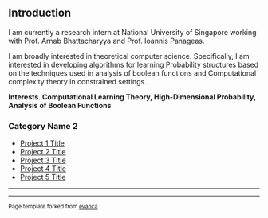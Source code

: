 

## Introduction
I am currently a research intern at National University of Singapore working with Prof. Arnab Bhattacharyya and Prof. Ioannis Panageas.

I am broadly interested in theoretical computer science. Specifically, I am interested in developing algorithms for learning Probability structures based on the techniques used in analysis of boolean functions and Computational complexity theory in constrained settings.

**Interests. Computational Learning Theory, High-Dimensional Probability, Analysis of Boolean Functions**
### Category Name 2

- [Project 1 Title](http://example.com/)
- [Project 2 Title](http://example.com/)
- [Project 3 Title](http://example.com/)
- [Project 4 Title](http://example.com/)
- [Project 5 Title](http://example.com/)

---




---
<p style="font-size:11px">Page template forked from <a href="https://github.com/evanca/quick-portfolio">evanca</a></p>
<!-- Remove above link if you don't want to attibute -->
